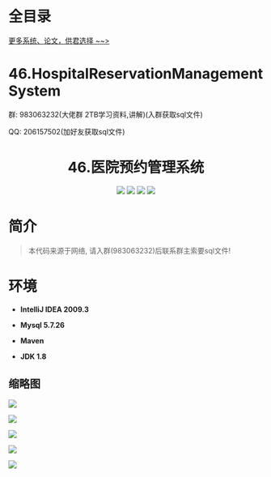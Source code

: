 # 全目录

[更多系统、论文，供君选择 ~~>](https://www.yuque.com/wisebit/blog)
# 46.HospitalReservationManagementSystem

<p>群: 983063232(大佬群 2TB学习资料,讲解)(入群获取sql文件)</p>
<p>QQ: 206157502(加好友获取sql文件)</p>

<p><h1 align="center">46.医院预约管理系统</h1></p>

<p align="center">
	<img src="https://img.shields.io/badge/jdk-1.8-orange.svg"/>
    <img src="https://img.shields.io/badge/spring-5.x-lightgrey.svg"/>
    <img src="https://img.shields.io/badge/springmvc-3.x-blue.svg"/>
    <img src="https://img.shields.io/badge/mybatis-3.x-blue.svg"/>
</p>

# 简介

> 本代码来源于网络, 请入群(983063232)后联系群主索要sql文件!


# 环境

- <b>IntelliJ IDEA 2009.3</b>

- <b>Mysql 5.7.26</b>

- <b>Maven</b>

- <b>JDK 1.8</b>


## 缩略图

![](https://bitwise.oss-cn-heyuan.aliyuncs.com/2024/9/10/42b53bfb-02d8-4491-83fe-338639d494f5.png)

![](https://bitwise.oss-cn-heyuan.aliyuncs.com/2024/9/10/0e3936c4-7407-4efa-82c4-8fe89c511b47.png)

![](https://bitwise.oss-cn-heyuan.aliyuncs.com/2024/9/10/44751531-04e8-4438-808d-4a6862380c13.png)

![](https://bitwise.oss-cn-heyuan.aliyuncs.com/2024/9/10/1cd101d2-1952-4b21-864a-95768aaba201.png)

![](https://bitwise.oss-cn-heyuan.aliyuncs.com/2024/9/10/38b3f793-1d27-4240-8765-bebb2b8237a9.png)

